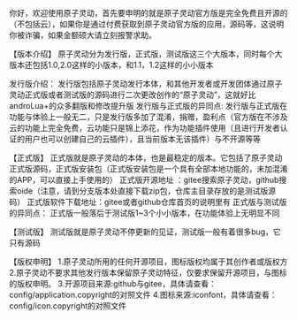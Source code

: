 你好，欢迎使用原子灵动，首先要申明的就是原子灵动官方版是完全免费且开源的（不包括云），如果你是通过付费获取到原子灵动官方版的应用，源码等，这说明你被诈骗，如果金额硕大请立刻报警求助。

【版本介绍】
原子灵动分为发行版，正式版，测试版这三个大版本，同时每个大版本还包括1.0,2.0这样的小版本，和1.1，1.2这样的小小版本

发行版介绍：
发行版包括原子灵动发行本体，和其他开发者或开发团体通过原子灵动正式版或者测试版的源码进行二次更改创作的“原子灵动”，这就好比androLua+的众多翻版和修改提升版
发行版与正式版的异同点:
发行版与正式版在功能与体验上一般无二，只是发行版多加了混淆，捐赠，盈利点（官方版在不涉及云的功能上完全免费，云功能只是锦上添花，作为功能插件使用（且进行开发者认证的用户也可以创建自己的云插件），且当前版本无该插件）与不开源等等

【正式版】
正式版就是原子灵动的本体，也是最稳定的版本。它包括了原子灵动正式版源码，正式版安装包（正式版安装包是一个具有全部本地功能的，未加混淆的APP，可以直接上手使用的）
正式版开源地址 ：gitee搜索原子灵动，github搜索oide（注意，请到分支版本处直接下载zip包，仓库主目录存放的是测试版源码）
正式版软件下载地址：gitee或者github仓库首页的说明里有
正式版与测试版的异同点：
正式版一般落后于测试版1~3个小小版本，在功能体验上无明显不同

【测试版】
测试版就是原子灵动不停更新的见证，测试版一般有着很多bug，它只有源码


【版权申明】
1.原子灵动所用的任何开源项目，图标版权均属于其创作者或版权方
2.原子灵动不要求其他发行版本保留原子灵动特征，仅要求保留开源项目，与图标的版权申明。
3.开源项目来源:github与gitee，具体请查看：config/application.copyright的对照文件
4.图标来源:iconfont，具体请查看：config/icon.copyright的对照文件